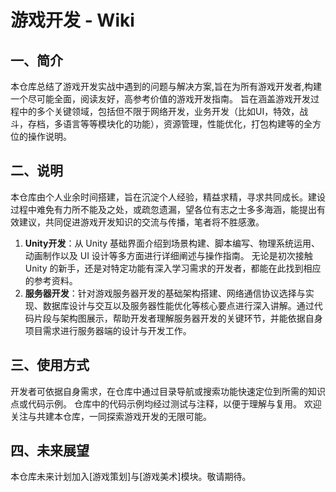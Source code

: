 # 游戏开发 - Wiki

## 一、简介
本仓库总结了游戏开发实战中遇到的问题与解决方案,旨在为所有游戏开发者,构建一个尽可能全面，阅读友好，高参考价值的游戏开发指南。
旨在涵盖游戏开发过程中的多个关键领域，包括但不限于网络开发，业务开发（比如UI，特效，战斗，存档，多语言等等模块化的功能），资源管理，性能优化，打包构建等的全方位的操作说明。

## 二、说明
本仓库由个人业余时间搭建，旨在沉淀个人经验，精益求精，寻求共同成长。建设过程中难免有力所不能及之处，或疏忽遗漏，望各位有志之士多多海涵，能提出有效建议，共同促进游戏开发知识的交流与传播，笔者将不胜感激。

1. **Unity开发**：从 Unity 基础界面介绍到场景构建、脚本编写、物理系统运用、动画制作以及 UI 设计等多方面进行详细阐述与操作指南。
    无论是初次接触 Unity 的新手，还是对特定功能有深入学习需求的开发者，都能在此找到相应的参考资料。
2. **服务器开发**：针对游戏服务器开发的基础架构搭建、网络通信协议选择与实现、数据库设计与交互以及服务器性能优化等核心要点进行深入讲解。通过代码片段与架构图展示，帮助开发者理解服务器开发的关键环节，并能依据自身项目需求进行服务器端的设计与开发工作。

## 三、使用方式
开发者可依据自身需求，在仓库中通过目录导航或搜索功能快速定位到所需的知识点或代码示例。
仓库中的代码示例均经过测试与注释，以便于理解与复用。
欢迎关注与共建本仓库，一同探索游戏开发的无限可能。

## 四、未来展望
本仓库未来计划加入[游戏策划]与[游戏美术]模块。敬请期待。
